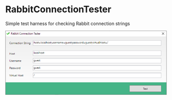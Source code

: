 # RabbitConnectionTester

Simple test harness for checking Rabbit connection strings

![Screenshot](Screenshot.png "Screenshot")
